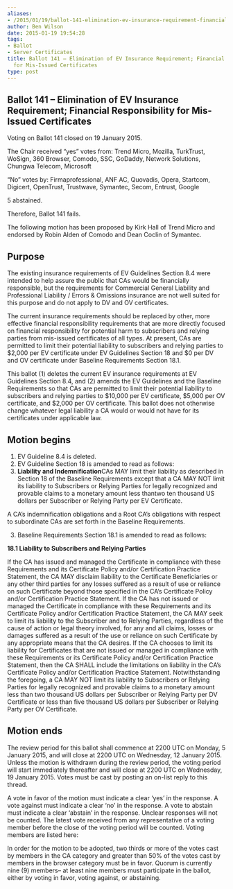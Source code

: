 ```yaml
---
aliases:
- /2015/01/19/ballot-141-elimination-ev-insurance-requirement-financial-responsibility-mis-issued-certificates/
author: Ben Wilson
date: 2015-01-19 19:54:28
tags:
- Ballot
- Server Certificates
title: Ballot 141 – Elimination of EV Insurance Requirement; Financial Responsibility
  for Mis-Issued Certificates
type: post
---
```


## Ballot 141 – Elimination of EV Insurance Requirement; Financial Responsibility for Mis-Issued Certificates

Voting on Ballot 141 closed on 19 January 2015.

The Chair received “yes” votes from: Trend Micro, Mozilla, TurkTrust, WoSign, 360 Browser, Comodo, SSC, GoDaddy, Network Solutions, Chungwa Telecom, Microsoft

“No” votes by: Firmaprofessional, ANF AC, Quovadis, Opera, Startcom, Digicert, OpenTrust, Trustwave, Symantec, Secom, Entrust, Google

5 abstained.

Therefore, Ballot 141 fails.

The following motion has been proposed by Kirk Hall of Trend Micro and endorsed by Robin Alden of Comodo and Dean Coclin of Symantec.

## Purpose

The existing insurance requirements of EV Guidelines Section 8.4 were intended to help assure the public that CAs would be financially responsible, but the requirements for Commercial General Liability and Professional Liability / Errors & Omissions insurance are not well suited for this purpose and do not apply to DV and OV certificates.

The current insurance requirements should be replaced by other, more effective financial responsibility requirements that are more directly focused on financial responsibility for potential harm to subscribers and relying parties from mis-issued certificates of all types. At present, CAs are permitted to limit their potential liability to subscribers and relying parties to $2,000 per EV certificate under EV Guidelines Section 18 and $0 per DV and OV certificate under Baseline Requirements Section 18.1.

This ballot (1) deletes the current EV insurance requirements at EV Guidelines Section 8.4, and (2) amends the EV Guidelines and the Baseline Requirements so that CAs are permitted to limit their potential liability to subscribers and relying parties to $10,000 per EV certificate, $5,000 per OV certificate, and $2,000 per OV certificate. This ballot does not otherwise change whatever legal liability a CA would or would not have for its certificates under applicable law.

## Motion begins

1. EV Guideline 8.4 is deleted.
1. EV Guideline Section 18 is amended to read as follows:
1. **Liability and Indemnification**CAs MAY limit their liability as described in Section 18 of the Baseline Requirements except that a CA MAY NOT limit its liability to Subscribers or Relying Parties for legally recognized and provable claims to a monetary amount less thantwo ten thousand US dollars per Subscriber or Relying Party per EV Certificate.

A CA’s indemnification obligations and a Root CA’s obligations with respect to subordinate CAs are set forth in the Baseline Requirements.

3. Baseline Requirements Section 18.1 is amended to read as follows:

**18.1 Liability to Subscribers and Relying Parties**

If the CA has issued and managed the Certificate in compliance with these Requirements and its Certificate Policy and/or Certification Practice Statement, the CA MAY disclaim liability to the Certificate Beneficiaries or any other third parties for any losses suffered as a result of use or reliance on such Certificate beyond those specified in the CA’s Certificate Policy and/or Certification Practice Statement. If the CA has not issued or managed the Certificate in compliance with these Requirements and its Certificate Policy and/or Certification Practice Statement, the CA MAY seek to limit its liability to the Subscriber and to Relying Parties, regardless of the cause of action or legal theory involved, for any and all claims, losses or damages suffered as a result of the use or reliance on such Certificate by any appropriate means that the CA desires. If the CA chooses to limit its liability for Certificates that are not issued or managed in compliance with these Requirements or its Certificate Policy and/or Certification Practice Statement, then the CA SHALL include the limitations on liability in the CA’s Certificate Policy and/or Certification Practice Statement. Notwithstanding the foregoing, a CA MAY NOT limit its liability to Subscribers or Relying Parties for legally recognized and provable claims to a monetary amount less than two thousand US dollars per Subscriber or Relying Party per DV Certificate or less than five thousand US dollars per Subscriber or Relying Party per OV Certificate.

## Motion ends

The review period for this ballot shall commence at 2200 UTC on Monday, 5 January 2015, and will close at 2200 UTC on Wednesday, 12 January 2015. Unless the motion is withdrawn during the review period, the voting period will start immediately thereafter and will close at 2200 UTC on Wednesday, 19 January 2015. Votes must be cast by posting an on-list reply to this thread.

A vote in favor of the motion must indicate a clear ‘yes’ in the response. A vote against must indicate a clear ‘no’ in the response. A vote to abstain must indicate a clear ‘abstain’ in the response. Unclear responses will not be counted. The latest vote received from any representative of a voting member before the close of the voting period will be counted. Voting members are listed here:

In order for the motion to be adopted, two thirds or more of the votes cast by members in the CA category and greater than 50% of the votes cast by members in the browser category must be in favor. Quorum is currently nine (9) members– at least nine members must participate in the ballot, either by voting in favor, voting against, or abstaining.